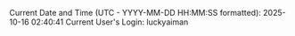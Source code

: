 Current Date and Time (UTC - YYYY-MM-DD HH:MM:SS formatted): 2025-10-16 02:40:41
Current User's Login: luckyaiman
